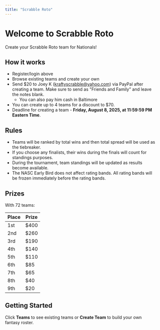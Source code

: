 ```yaml
---
title: "Scrabble Roto"
---
```


# Welcome to Scrabble Roto

Create your Scrabble Roto team for Nationals!

## How it works
- Register/login above
- Browse existing teams and create your own
- Send $20 to Joey K (kraftyscrabble@yahoo.com) via PayPal after creating a team.
Make sure to send as "Friends and Family" and leave the notes blank.
    - You can also pay him cash in Baltimore
- You can create up to 4 teams for a discount to $70.
- Deadline for creating a team - **Friday, August 8, 2025, at 11:59:59 PM Eastern Time**.

## Rules
- Teams will be ranked by total wins and then total spread will be used as the tiebreaker.
- If you choose any finalists, their wins during the finals will count for standings purposes.
- During the tournament, team standings will be updated as results become available.
- The NASC Early Bird does not affect rating bands. All rating bands will be frozen immediately before the rating bands.

## Prizes

With 72 teams:

| Place | Prize |
|-------|-------|
| 1st   | $400  |
| 2nd   | $260  |
| 3rd   | $190  |
| 4th   | $140  |
| 5th   | $110  |
| 6th   | $85   |
| 7th   | $65   |
| 8th   | $40   |
| 9th   | $20   |


## Getting Started
Click **Teams** to see existing teams or **Create Team** to build your own fantasy roster.
